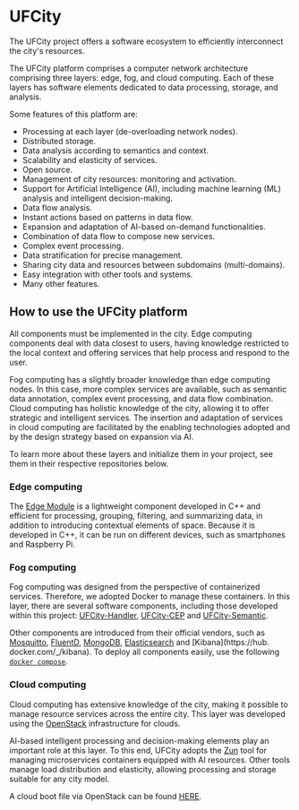 # UFCity
The UFCity project offers a software ecosystem to efficiently interconnect the city's resources.

The UFCity platform comprises a computer network architecture comprising three layers: edge, fog, and cloud computing. Each of these layers has software elements dedicated to data processing, storage, and analysis.

Some features of this platform are:
* Processing at each layer (de-overloading network nodes).
* Distributed storage.
* Data analysis according to semantics and context.
* Scalability and elasticity of services.
* Open source.
* Management of city resources: monitoring and activation.
* Support for Artificial Intelligence (AI), including machine learning (ML) analysis and intelligent decision-making.
* Data flow analysis.
* Instant actions based on patterns in data flow.
* Expansion and adaptation of AI-based on-demand functionalities.
* Combination of data flow to compose new services.
* Complex event processing.
* Data stratification for precise management.
* Sharing city data and resources between subdomains (multi-domains).
* Easy integration with other tools and systems.
* Many other features.

## How to use the UFCity platform
All components must be implemented in the city. Edge computing components deal with data closest to users, having knowledge restricted to the local context and offering services that help process and respond to the user.

Fog computing has a slightly broader knowledge than edge computing nodes. In this case, more complex services are available, such as semantic data annotation, complex event processing, and data flow combination.
Cloud computing has holistic knowledge of the city, allowing it to offer strategic and intelligent services. The insertion and adaptation of services in cloud computing are facilitated by the enabling technologies adopted and by the design strategy based on expansion via AI.

To learn more about these layers and initialize them in your project, see them in their respective repositories below.

### Edge computing
The [Edge Module](https://makleyston-ufc.github.io/ufcity-edge-module/) is a lightweight component developed in C++ and efficient for processing, grouping, filtering, and summarizing data, in addition to introducing contextual elements of space. Because it is developed in C++, it can be run on different devices, such as smartphones and Raspberry Pi.

### Fog computing
Fog computing was designed from the perspective of containerized services. Therefore, we adopted Docker to manage these containers.
In this layer, there are several software components, including those developed within this project: [UFCity-Handler](https://makleyston-ufc.github.io/ufcity-fog-handler/), [UFCity-CEP](https://makleyston-ufc.github.io/ufcity-fog-cep/) and [UFCity-Semantic](https://makleyston-ufc.github.io/ufcity-fog-semantic/).

Other components are introduced from their official vendors, such as [Mosquitto](https://hub.docker.com/_/eclipse-mosquitto), [FluentD](https://hub.docker.com/_/fluentd ), [MongoDB](https://hub.docker.com/_/mongo), [Elasticsearch](https://hub.docker.com/_/elasticsearch) and [Kibana](https://hub. docker.com/_/kibana).
To deploy all components easily, use the following [`docker compose`](https://makleyston-ufc.github.io/ufcity-fog-docker/).

### Cloud computing
Cloud computing has extensive knowledge of the city, making it possible to manage resource services across the entire city.
This layer was developed using the [OpenStack]() infrastructure for clouds.

AI-based intelligent processing and decision-making elements play an important role at this layer. To this end, UFCity adopts the [Zun]() tool for managing microservices containers equipped with AI resources. Other tools manage load distribution and elasticity, allowing processing and storage suitable for any city model.

A cloud boot file via OpenStack can be found [HERE]().
